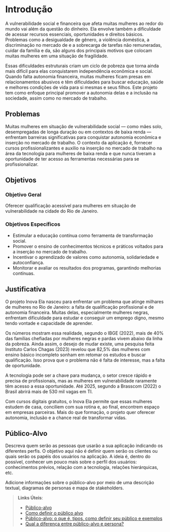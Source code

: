 # Introdução

 A vulnerabilidade social e financeira que afeta muitas mulheres ao redor do mundo vai além da questão do dinheiro. Ela envolve também a dificuldade de acessar recursos essenciais, oportunidades e direitos básicos. Problemas como a desigualdade de gênero, a violência doméstica, a discriminação no mercado de e a sobrecarga de tarefas não remuneradas, cuidar da família e da, são alguns dos principais motivos que colocam muitas mulheres em uma situação de fragilidade.
 
 Essas dificuldades estruturais criam um ciclo de pobreza que torna ainda mais difícil para elas conquistarem independência econômica e social. Quando falta autonomia financeira, muitas mulheres ficam presas em relacionamentos abusivos e têm dificuldades para buscar educação, saúde e melhores condições de vida para si mesmas e seus filhos.
Este projeto tem como enfoque principal promover a autonomia delas e a inclusão na sociedade, assim como no mercado de trabalho.

## Problemas

Muitas mulheres em situação de vulnerabilidade social — como mães solo, desempregadas de longa duração ou em contextos de baixa renda — enfrentam barreiras significativas para conquistar autonomia econômica e inserção no mercado de trabalho.
O contexto da aplicação é, fornecer cursos profissionalizantes e auxilio na inserção no mercado de trabalho na área da tecnologia para mulheres de baixa renda e que nunca tiveram a oportunidade de ter acesso as ferramentas necessárias para se profissionalizar.

## Objetivos

### Objetivo Geral
Oferecer qualificação acessível para mulheres em situação de vulnerabilidade na cidade do Rio de Janeiro.

### Objetivos Específicos
- Estimular a educação contínua como ferramenta de transformação social.
- Promover o ensino de conhecimentos técnicos e práticos voltados para a inserção no mercado de trabalho.
- Incentivar o aprendizado de valores como autonomia, solidariedade e autoconfiança.
- Monitorar e avaliar os resultados dos programas, garantindo melhorias contínuas.

## Justificativa

O projeto Inova Ela nasceu para enfrentar um problema que atinge milhares de mulheres no Rio de Janeiro: a falta de qualificação profissional e de autonomia financeira. Muitas delas, especialmente mulheres negras, enfrentam dificuldade para estudar e conseguir um emprego digno, mesmo tendo vontade e capacidade de aprender. 

Os números mostram essa realidade, segundo o IBGE (2022), mais de 40% das famílias chefiadas por mulheres negras e pardas vivem abaixo da linha da pobreza. Ainda assim, o desejo de mudar existe, uma pesquisa feita Instituto Carlos Chagas (2023) revelou que 82,5% das mulheres com ensino básico incompleto sonham em retomar os estudos e buscar qualificação. Isso prova que o problema não é falta de interesse, mas a falta de oportunidade. 

A tecnologia pode ser a chave para mudança, o setor cresce rápido e precisa de profissionais, mas as mulheres em vulnerabilidade raramente têm acesso a essa oportunidade. Até 2025, segundo a Brasscom (2022) o Brasil abrirá mais de 530 mil vagas em TI. 
 
Com cursos digitais gratuitos, o Inova Ela permite que essas mulheres estudem de casa, conciliem com sua rotina e, ao final, encontrem espaço em empresas parceiras. Mais do que formação, o projeto quer oferecer autonomia, inclusão e a chance real de transformar vidas. 

## Público-Alvo

Descreva quem serão as pessoas que usarão a sua aplicação indicando os diferentes perfis. O objetivo aqui não é definir quem serão os clientes ou quais serão os papéis dos usuários na aplicação. A ideia é, dentro do possível, conhecer um pouco mais sobre o perfil dos usuários: conhecimentos prévios, relação com a tecnologia, relações hierárquicas, etc.

Adicione informações sobre o público-alvo por meio de uma descrição textual, diagramas de personas e mapa de stakeholders.

> **Links Úteis**:
> - [Público-alvo](https://blog.hotmart.com/pt-br/publico-alvo/)
> - [Como definir o público alvo](https://exame.com/pme/5-dicas-essenciais-para-definir-o-publico-alvo-do-seu-negocio/)
> - [Público-alvo: o que é, tipos, como definir seu público e exemplos](https://klickpages.com.br/blog/publico-alvo-o-que-e/)
> - [Qual a diferença entre público-alvo e persona?](https://rockcontent.com/blog/diferenca-publico-alvo-e-persona/)
